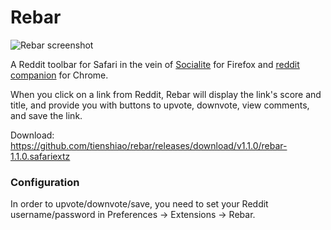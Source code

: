 Rebar
=====

![Rebar screenshot](https://raw.github.com/tienshiao/rebar/master/screenshot.png)

A Reddit toolbar for Safari in the vein of [Socialite](http://www.reddit.com/socialite/index.html) for Firefox and 
[reddit companion](https://chrome.google.com/webstore/detail/algjnflpgoopkdijmkalfcifomdhmcbe) for Chrome.

When you click on a link from Reddit, Rebar will display the link's score and title, and provide you with buttons
to upvote, downvote, view comments, and save the link.

Download: https://github.com/tienshiao/rebar/releases/download/v1.1.0/rebar-1.1.0.safariextz

### Configuration


In order to upvote/downvote/save, you need to set your Reddit username/password in Preferences -> Extensions -> Rebar.
